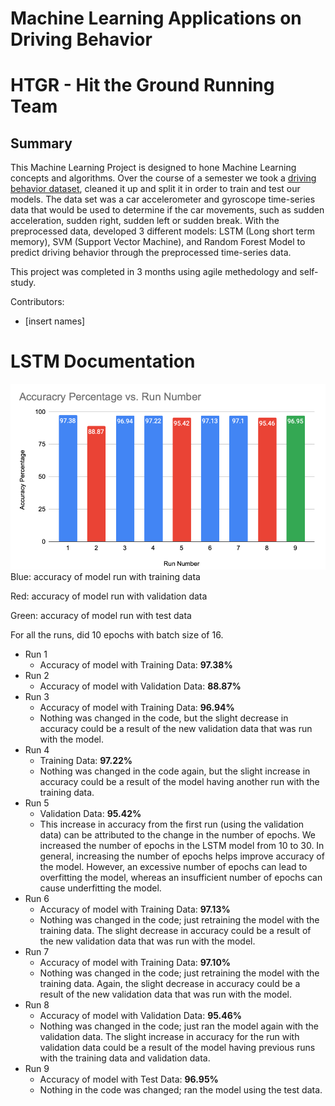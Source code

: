 # Machine Learning Applications on Driving Behavior
# HTGR - Hit the Ground Running Team
## Summary

This Machine Learning Project is designed to hone Machine Learning concepts and algorithms. Over the course of a semester we took a [driving behavior dataset](https://www.kaggle.com/datasets/shashwatwork/driving-behavior-dataset), cleaned it up and split it in order to train and test our models. The data set was a car accelerometer and gyroscope time-series data that would be used to determine if the car movements, such as sudden acceleration, sudden right, sudden left or sudden break. With the preprocessed data, developed 3 different models: LSTM (Long short term memory), SVM (Support Vector Machine), and Random Forest Model to predict driving behavior through the preprocessed time-series data.

This project was completed in 3 months using agile methedology and self-study. 

Contributors:
- [insert names]

# LSTM Documentation 
![Alt text](image.png)
Blue: accuracy of model run with training data

Red: accuracy of model run with validation data

Green: accuracy of model run with test data

For all the runs, did 10 epochs with batch size of 16.
- Run 1
    - Accuracy of model with Training Data: **97.38%**
- Run 2
    - Accuracy of model with Validation Data: **88.87%**
- Run 3
    - Accuracy of model with Training Data: **96.94%**
    - Nothing was changed in the code, but the slight decrease in accuracy could be a result of the new
validation data that was run with the model.
- Run 4
    - Training Data: **97.22%**
    - Nothing was changed in the code again, but the slight increase in accuracy could be a result of
the model having another run with the training data.
- Run 5
    - Validation Data: **95.42%**
    - This increase in accuracy from the first run (using the validation data) can be attributed to the
change in the number of epochs. We increased the number of epochs in the LSTM model from
10 to 30. In general, increasing the number of epochs helps improve accuracy of the model.
However, an excessive number of epochs can lead to overfitting the model, whereas an
insufficient number of epochs can cause underfitting the model.
- Run 6
    - Accuracy of model with Training Data: **97.13%**
    - Nothing was changed in the code; just retraining the model with the training data. The slight
decrease in accuracy could be a result of the new validation data that was run with the model.
- Run 7
    - Accuracy of model with Training Data: **97.10%**
    - Nothing was changed in the code; just retraining the model with the training data. Again, the
slight decrease in accuracy could be a result of the new validation data that was run with the
model.
- Run 8
    - Accuracy of model with Validation Data: **95.46%**
    - Nothing was changed in the code; just ran the model again with the validation data. The slight
increase in accuracy for the run with validation data could be a result of the model having
previous runs with the training data and validation data.
- Run 9
    - Accuracy of model with Test Data: **96.95%**
    - Nothing in the code was changed; ran the model using the test data.